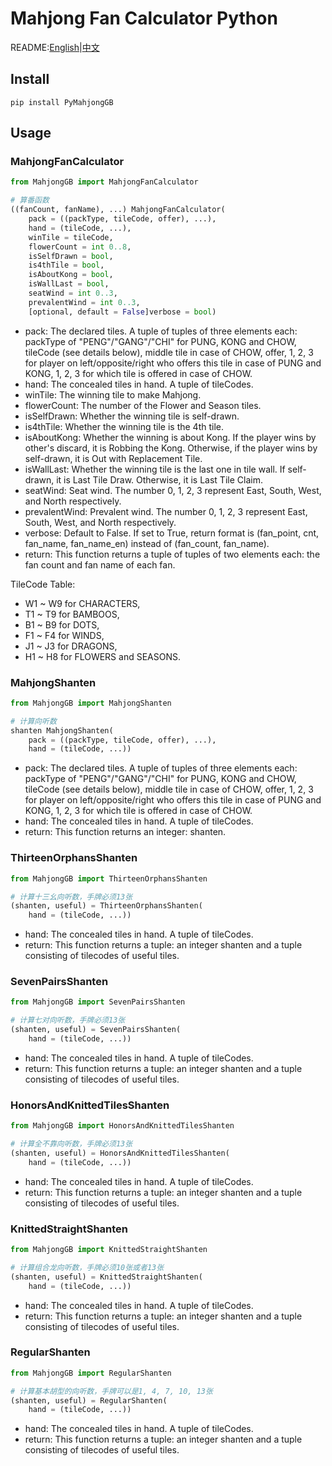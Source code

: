 Mahjong Fan Calculator Python
=====

README:[English](https://github.com/ailab-pku/PyMahjongGB/blob/master/README.md)|[中文](https://github.com/ailab-pku/PyMahjongGB/blob/master/README-zh.md)

## Install
```pip install PyMahjongGB```

## Usage

### MahjongFanCalculator

```Python
from MahjongGB import MahjongFanCalculator

# 算番函数
((fanCount, fanName), ...) MahjongFanCalculator(
    pack = ((packType, tileCode, offer), ...),
    hand = (tileCode, ...),
    winTile = tileCode,
    flowerCount = int 0..8,
    isSelfDrawn = bool,
    is4thTile = bool,
    isAboutKong = bool,
    isWallLast = bool,
    seatWind = int 0..3,
    prevalentWind = int 0..3,
	[optional, default = False]verbose = bool)
```

- pack: The declared tiles. A tuple of tuples of three elements each:
        packType of "PENG"/"GANG"/"CHI" for PUNG, KONG and CHOW,
		tileCode (see details below), middle tile in case of CHOW,
		offer, 1, 2, 3 for player on left/opposite/right who offers this tile in case of PUNG and KONG, 1, 2, 3 for which tile is offered in case of CHOW.
- hand: The concealed tiles in hand. A tuple of tileCodes.
- winTile: The winning tile to make Mahjong.
- flowerCount: The number of the Flower and Season tiles.
- isSelfDrawn: Whether the winning tile is self-drawn.
- is4thTile: Whether the winning tile is the 4th tile.
- isAboutKong: Whether the winning is about Kong. If the player wins by other's discard, it is Robbing the Kong. Otherwise, if the player wins by self-drawn, it is Out with Replacement Tile.
- isWallLast: Whether the winning tile is the last one in tile wall. If self-drawn, it is Last Tile Draw. Otherwise, it is Last Tile Claim.
- seatWind: Seat wind. The number 0, 1, 2, 3 represent East, South, West, and North respectively.
- prevalentWind: Prevalent wind. The number 0, 1, 2, 3 represent East, South, West, and North respectively.
- verbose: Default to False. If set to True, return format is (fan_point, cnt, fan_name, fan_name_en) instead of (fan_count, fan_name).
- return: This function returns a tuple of tuples of two elements each: the fan count and fan name of each fan.

TileCode Table:
- W1 ~ W9 for CHARACTERS,
- T1 ~ T9 for BAMBOOS,
- B1 ~ B9 for DOTS,
- F1 ~ F4 for WINDS,
- J1 ~ J3 for DRAGONS,
- H1 ~ H8 for FLOWERS and SEASONS.


### MahjongShanten

```Python
from MahjongGB import MahjongShanten

# 计算向听数
shanten MahjongShanten(
    pack = ((packType, tileCode, offer), ...),
    hand = (tileCode, ...))
```

- pack: The declared tiles. A tuple of tuples of three elements each:
        packType of "PENG"/"GANG"/"CHI" for PUNG, KONG and CHOW,
		tileCode (see details below), middle tile in case of CHOW,
		offer, 1, 2, 3 for player on left/opposite/right who offers this tile in case of PUNG and KONG, 1, 2, 3 for which tile is offered in case of CHOW.
- hand: The concealed tiles in hand. A tuple of tileCodes.
- return: This function returns an integer: shanten.

### ThirteenOrphansShanten

```Python
from MahjongGB import ThirteenOrphansShanten

# 计算十三幺向听数，手牌必须13张
(shanten, useful) = ThirteenOrphansShanten(
    hand = (tileCode, ...))
```

- hand: The concealed tiles in hand. A tuple of tileCodes.
- return: This function returns a tuple: an integer shanten and a tuple consisting of tilecodes of useful tiles.

### SevenPairsShanten

```Python
from MahjongGB import SevenPairsShanten

# 计算七对向听数，手牌必须13张
(shanten, useful) = SevenPairsShanten(
    hand = (tileCode, ...))
```

- hand: The concealed tiles in hand. A tuple of tileCodes.
- return: This function returns a tuple: an integer shanten and a tuple consisting of tilecodes of useful tiles.

### HonorsAndKnittedTilesShanten

```Python
from MahjongGB import HonorsAndKnittedTilesShanten

# 计算全不靠向听数，手牌必须13张
(shanten, useful) = HonorsAndKnittedTilesShanten(
    hand = (tileCode, ...))
```

- hand: The concealed tiles in hand. A tuple of tileCodes.
- return: This function returns a tuple: an integer shanten and a tuple consisting of tilecodes of useful tiles.

### KnittedStraightShanten

```Python
from MahjongGB import KnittedStraightShanten

# 计算组合龙向听数，手牌必须10张或者13张
(shanten, useful) = KnittedStraightShanten(
    hand = (tileCode, ...))
```

- hand: The concealed tiles in hand. A tuple of tileCodes.
- return: This function returns a tuple: an integer shanten and a tuple consisting of tilecodes of useful tiles.

### RegularShanten

```Python
from MahjongGB import RegularShanten

# 计算基本胡型的向听数，手牌可以是1, 4, 7, 10, 13张
(shanten, useful) = RegularShanten(
    hand = (tileCode, ...))
```

- hand: The concealed tiles in hand. A tuple of tileCodes.
- return: This function returns a tuple: an integer shanten and a tuple consisting of tilecodes of useful tiles.